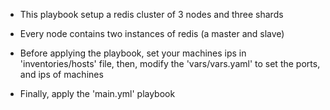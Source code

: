 - This playbook setup a redis cluster of 3 nodes and three shards

- Every node contains two instances of redis (a master and slave)

- Before applying the playbook, set your machines ips in 'inventories/hosts' file, then, modify the 'vars/vars.yaml' to set the ports, and ips of machines

- Finally, apply the 'main.yml' playbook
